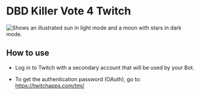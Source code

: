 # DBD Killer Vote 4 Twitch
<picture>
  <source media="(prefers-color-scheme: dark)" srcset="https://i.ibb.co/kgLLYbv/Screenshot-1.png">
  <source media="(prefers-color-scheme: light)" srcset="https://i.ibb.co/kgLLYbv/Screenshot-1.png">
  <img alt="Shows an illustrated sun in light mode and a moon with stars in dark mode." src="https://i.ibb.co/kgLLYbv/Screenshot-1.png">
</picture>

## How to use
- Log in to Twitch with a secondary account that will be used by your Bot.
* To get the authentication password (OAuth), go to: https://twitchapps.com/tmi/

